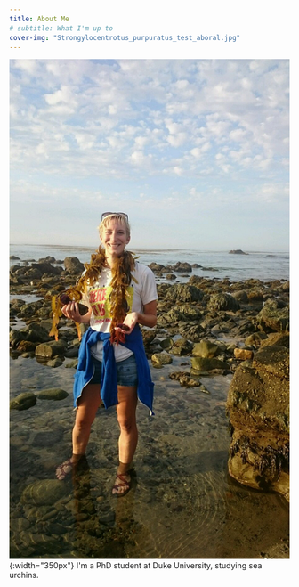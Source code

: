 ```yaml
---
title: About Me
# subtitle: What I'm up to
cover-img: "Strongylocentrotus_purpuratus_test_aboral.jpg"
---
```


![me](julia.jpg){:width="350px"} I'm a PhD student at Duke University, studying sea urchins.
